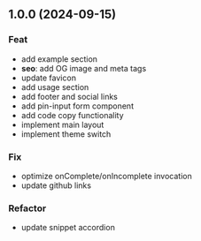 ## 1.0.0 (2024-09-15)

### Feat

- add example section
- **seo**: add OG image and meta tags
- update favicon
- add usage section
- add footer and social links
- add pin-input form component
- add code copy functionality
- implement main layout
- implement theme switch

### Fix

- optimize onComplete/onIncomplete invocation
- update github links

### Refactor

- update snippet accordion
